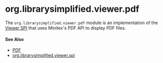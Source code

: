 org.librarysimplified.viewer.pdf
===

The `org.librarysimplified.viewer.pdf` module is an implementation
of the [Viewer SPI](../simplified-viewer-spi/README.md) that uses 
Minitex's PDF API to display PDF files.

#### See Also

* [PDF](https://github.com/Minitex/pdfreader-android)
* [org.librarysimplified.viewer.spi](../simplified-viewer-spi/README.md)
